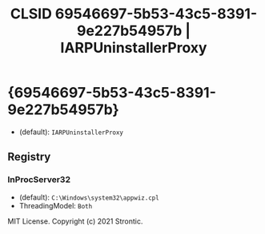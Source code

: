 ﻿---
title: "CLSID 69546697-5b53-43c5-8391-9e227b54957b | IARPUninstallerProxy"
excerpt: What is COM-Object CLSID 69546697-5b53-43c5-8391-9e227b54957b?
---

# {69546697-5b53-43c5-8391-9e227b54957b}

* (default): `IARPUninstallerProxy`

## Registry


### InProcServer32

* (default): `C:\Windows\system32\appwiz.cpl`
* ThreadingModel: `Both`

MIT License. Copyright (c) 2021 Strontic.


